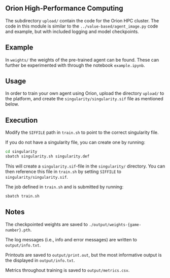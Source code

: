 Orion High-Performance Computing
--------------------------------

The subdirectory `upload/` contain the code for the Orion HPC cluster. The code in this module is 
similar to the `../value-based/agent_image.py` code and example, but with included logging and 
model checkpoints.

Example
-------

In `weights/` the weights of the pre-trained agent can be found. These can further be 
experimented with through the notebook `example.ipynb`.

Usage
-----

In order to train your own agent using Orion, upload the directory `upload/` to the platform, 
and create the `singularity/singularity.sif` file as mentioned below.

Execution
---------

Modify the `SIFFILE` path in `train.sh` to point to the correct singularity file.

If you do not have a singularity file, you can create one by running:

```bash
cd singularity
sbatch singularity.sh singularity.def
```
    
This will create a `singularity.sif`-file in the `singularity/` directory. You can then
reference this file in `train.sh` by setting `SIFFILE` to `singularity/singularity.sif`.

The job defined in `train.sh` and is submitted by running:
    
```bash
sbatch train.sh
```

Notes
-----

The checkpointed weights are saved to `./output/weights-{game-number}.pth`.

The log messages (i.e., info and error messages) are written to `output/info.txt`.

Printouts are saved to `output/print.out`, but the most informative output is the displayed in 
`output/info.txt`.

Metrics throughout training is saved to `output/metrics.csv`.
